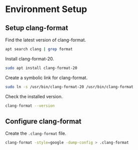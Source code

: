 # Environment Setup



## Setup clang-format

Find the latest version of clang-format.

```bash
apt search clang | grep format
```

Install clang-format-20.

```bash
sudo apt install clang-format-20
```

Create a symbolic link for clang-format.

```bash
sudo ln -s /usr/bin/clang-format-20 /usr/bin/clang-format
```

Check the installed version.

```bash
clang-format --version
```

## Configure clang-format

Create the `.clang-format` file.

```bash
clang-format -style=google -dump-config > .clang-format
```